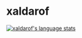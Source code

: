 # xaldarof

<a href="https://github.com/xaldarof"><img align="center" src="https://github-readme-stats.vercel.app/api/top-langs/?username=xaldarof&layout=compact&langs_count=10&hide_border=true&theme=onedark&custom_title=Most+used+languages" alt="xaldarof's language stats" /></a>